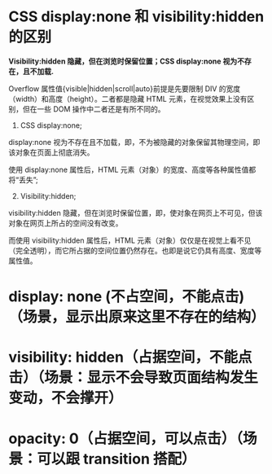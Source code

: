 # CSS display:none 和 visibility:hidden 的区别

**Visibility:hidden 隐藏，但在浏览时保留位置；CSS display:none 视为不存在，且不加载.**

Overflow 属性值{visible|hidden|scroll|auto}前提是先要限制 DIV 的宽度（width）和高度（height）。二者都是隐藏 HTML 元素，在视觉效果上没有区别，但在一些 DOM 操作中二者还是有所不同的。

1. CSS display:none;

display:none 视为不存在且不加载，即，不为被隐藏的对象保留其物理空间，即该对象在页面上彻底消失。

使用 display:none 属性后，HTML 元素（对象）的宽度、高度等各种属性值都将“丢失”;

2. Visibility:hidden;

visibility:hidden 隐藏，但在浏览时保留位置，即，使对象在网页上不可见，但该对象在网页上所占的空间没有改变。

而使用 visibility:hidden 属性后，HTML 元素（对象）仅仅是在视觉上看不见（完全透明），而它所占据的空间位置仍然存在。也即是说它仍具有高度、宽度等属性值。

# display: none (不占空间，不能点击)（场景，显示出原来这里不存在的结构）
# visibility: hidden（占据空间，不能点击）（场景：显示不会导致页面结构发生变动，不会撑开）
# opacity: 0（占据空间，可以点击）（场景：可以跟 transition 搭配）
